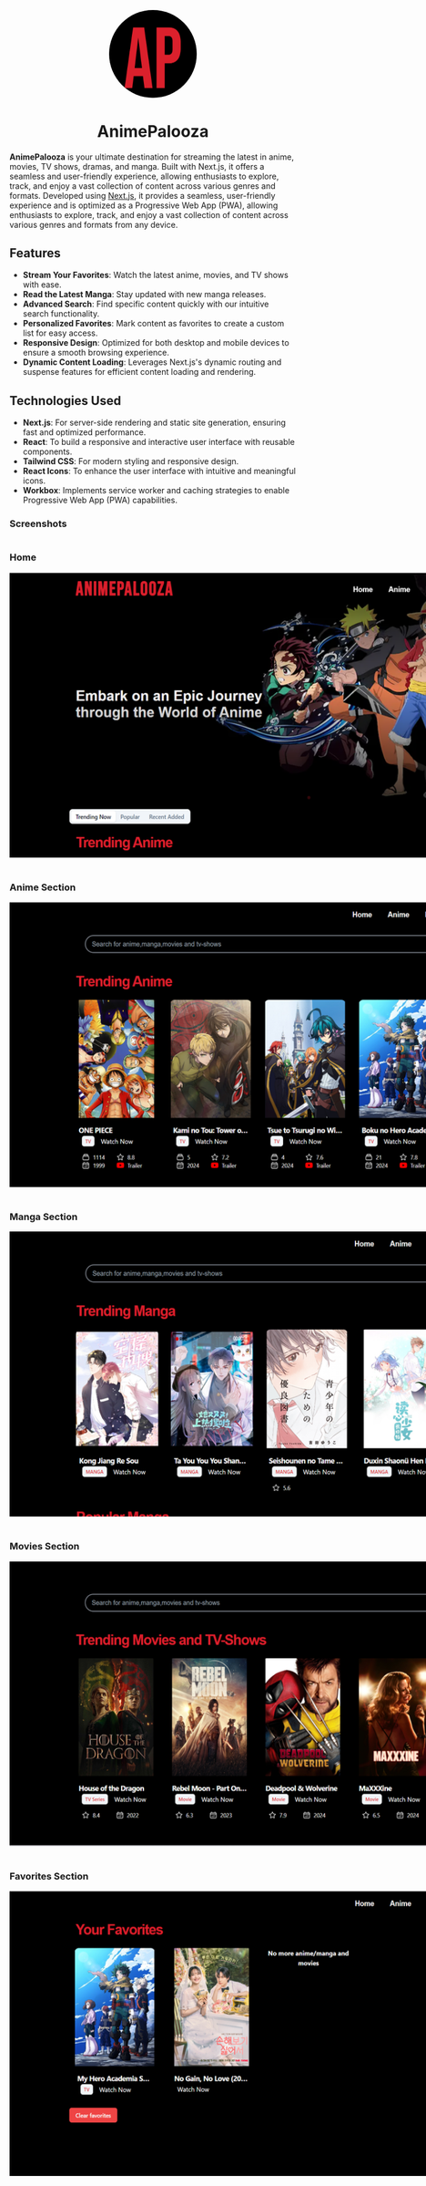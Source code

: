 
<p align="center"><img src="./src/app/favicon.ico" width="153.6" style="border-radius:50%;aspect-ratio:1/1"/></p>

<h1 align="center"> AnimePalooza </h1>

**AnimePalooza** is your ultimate destination for streaming the latest in anime, movies, TV shows, dramas, and manga. Built with Next.js, it offers a seamless and user-friendly experience, allowing enthusiasts to explore, track, and enjoy a vast collection of content across various genres and formats. Developed using [Next.js](https://nextjs.org/), it provides a seamless, user-friendly experience and is optimized as a Progressive Web App (PWA), allowing enthusiasts to explore, track, and enjoy a vast collection of content across various genres and formats from any device.

## Features

- **Stream Your Favorites**: Watch the latest anime, movies, and TV shows with ease.
- **Read the Latest Manga**: Stay updated with new manga releases.
- **Advanced Search**: Find specific content quickly with our intuitive search functionality.
- **Personalized Favorites**: Mark content as favorites to create a custom list for easy access.
- **Responsive Design**: Optimized for both desktop and mobile devices to ensure a smooth browsing experience.
- **Dynamic Content Loading**: Leverages Next.js's dynamic routing and suspense features for efficient content loading and rendering.

## Technologies Used

- **Next.js**: For server-side rendering and static site generation, ensuring fast and optimized performance.
- **React**: To build a responsive and interactive user interface with reusable components.
- **Tailwind CSS**: For modern styling and responsive design.
- **React Icons**: To enhance the user interface with intuitive and meaningful icons.
- **Workbox**: Implements service worker and caching strategies to enable Progressive Web App (PWA) capabilities.


### Screenshots

<div style="display: grid; grid-template-columns: repeat(auto-fill, minmax(1050px, 1fr)); gap: 16px;">
  <div>
    <h3>Home</h3>
    <img src="./public/readme-assets/home.png" alt="Anime Section" height="500">
  </div>

  <div>
    <h3>Anime Section</h3>
    <img src="./public/readme-assets/anime.png" alt="Anime Section" height="500">
  </div>

  <div>
    <h3>Manga Section</h3>
    <img src="./public/readme-assets/manga.png" alt="Manga Section" height="500">
  </div>

  <div>
    <h3>Movies Section</h3>
    <img src="./public/readme-assets/movie.png" alt="Movies Section" height="500">
  </div>

  <div>
    <h3>Favorites Section</h3>
    <img src="./public/readme-assets/favorite.png" alt="Favorites Section" height="500">
  </div>
</div>
